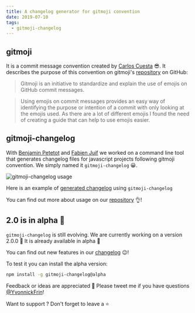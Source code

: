 ```yaml
---
title: A changelog generator for gitmoji convention
date: 2019-07-10
tags:
  - gitmoji-changelog
---
```


## gitmoji

It is a commit message convention created by [Carlos Cuesta](https://twitter.com/crloscuesta) 😎. It describes the purpose of this convention on gitmoji's [repository](https://github.com/carloscuesta/gitmoji/) on GitHub:

> Gitmoji is an initiative to standardize and explain the use of emojis on GitHub commit messages.

> Using emojis on commit messages provides an easy way of identifying the purpose or intention of a commit with only looking at the emojis used. As there are a lot of different emojis I found the need of creating a guide that can help to use emojis easier.

## gitmoji-changelog

With [Benjamin Petetot](https://twitter.com/bpetetot) and [Fabien Juif](https://twitter.com/fabienjuif) we worked on a command line tool that generates changelog files for javascript projects following gitmoji convention. We simply named it `gitmoji-changelog` 😀.

![gitmoji-changelog usage](https://media.giphy.com/media/YnGvythaZFO8D3OR1Z/giphy.gif)

Here is an example of [generated changelog](https://github.com/bpetetot/conference-hall/blob/master/CHANGELOG.md) using `gitmoji-changelog`


You can find out more about usage on our [repository](https://github.com/frinyvonnick/gitmoji-changelog) 👌!

## 2.0 is in alpha 🎉

`gitmoji-changelog` is still evolving. We are currently working on a version 2.0.0 💪 It is already available in alpha 🎉

You can find out new features in our [changelog](https://github.com/frinyvonnick/gitmoji-changelog/blob/master/CHANGELOG.md#200-alpha1-2019-06-12) 😉!

To test it you can install the alpha version:

```sh
npm install -g gitmoji-changelog@alpha
```

Feedback or ideas are appreciated 🙏 Please tweet me if you have questions [@YvonnickFrin](https://twitter.com/YvonnickFrin)!

Want to support ? Don't forget to leave a ⭐️
